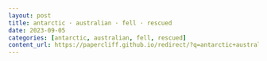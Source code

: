 ```yaml
---
layout: post
title: antarctic · australian · fell · rescued
date: 2023-09-05
categories: [antarctic, australian, fell, rescued]
content_url: https://papercliff.github.io/redirect/?q=antarctic+australian+fell+rescued&tbs=cdr:1,cd_min:9/4/2023,cd_max:9/6/2023
---
```

